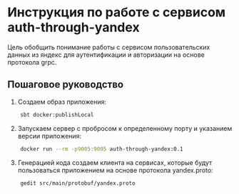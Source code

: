 # Инструкция по работе с сервисом auth-through-yandex

Цель обобщить понимание работы с сервисом пользовательских данных из яндекс для аутентификации и авторизации
на основе протокола grpc.

## Пошаговое руководство

1. Создаем образ приложения:
```bash
    sbt docker:publishLocal
```
2. Запускаем сервер с пробросом к определенному порту и указанием версии приложения:
```bash
    docker run --rm -p9005:9005 auth-through-yandex:0.1
```
3. Генерацией кода cоздаем клиента  на сервисах, которые будут пользоваться приложением на основе протокола yandex.proto:
```bash
    gedit src/main/protobuf/yandex.proto
```